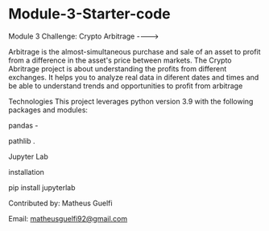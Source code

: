 # Module-3-Starter-code




Module 3 Challenge: Crypto Arbitrage ---->

Arbitrage is the almost-simultaneous purchase and sale of an asset to profit from a difference in the asset's price between markets. The Crypto Abritrage project is about understanding the profits from different exchanges. It helps you to analyze real data in diferent dates and times and be able to understand trends and opportunities to profit from arbitrage

Technologies
This project leverages python version 3.9 with the following packages and modules:

pandas -

pathlib .

Jupyter Lab 


installation

pip install jupyterlab


Contributed by: Matheus Guelfi

Email: matheusguelfi92@gmail.com
